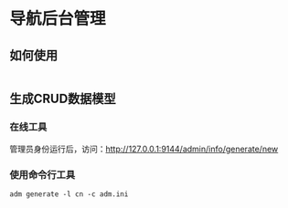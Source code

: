 # 导航后台管理

## 如何使用
```

```



## 生成CRUD数据模型

### 在线工具

管理员身份运行后，访问：http://127.0.0.1:9144/admin/info/generate/new

### 使用命令行工具

```
adm generate -l cn -c adm.ini
```

